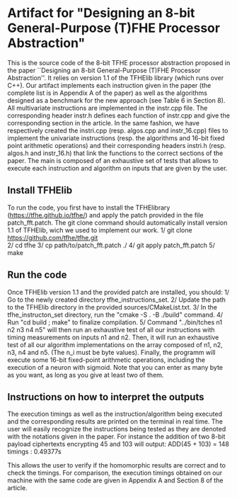 # Artifact for "Designing an 8-bit General-Purpose (T)FHE Processor Abstraction"
This is the source code of the 8-bit TFHE processor abstraction proposed in the paper ``Designing an 8-bit General-Purpose (T)FHE Processor Abstraction''. 
It relies on version 1.1 of the TFHElib library (which runs over C++). Our artifact implements each instruction given in the paper (the complete list is in Appendix A of the paper) as well as the algorithms designed as a benchmark for the new approach (see Table 6 in Section 8).
All multivariate instructions are implemented in the instr.cpp file. The corresponding header instr.h defines each function of instr.cpp and give the corresponding section in the article. 
In the same fashion, we have respectively created the instri.cpp (resp. algos.cpp and instr_16.cpp) files to implement the univariate instructions (resp. the algorithms and 16-bit fixed point arithmetic operations) and their corresponding headers instri.h (resp. algos.h and instr_16.h) that link the functions to the correct sections of the paper.
The main is composed of an exhaustive set of tests that allows to execute each instruction and algorithm on inputs that are given by the user.

## Install TFHElib
To run the code, you first have to install the TFHElibrary (https://tfhe.github.io/tfhe/) and apply the patch provided in the file patch_fft.patch. The git clone command should automatically install version 1.1 of TFHElib, wich we used to implement our work.
1/ git clone https://github.com/tfhe/tfhe.git   
2/ cd tfhe
3/ cp path/to/patch_fft.patch ./
4/ git apply patch_fft.patch
5/ make


## Run the code
Once TFHElib version 1.1 and the provided patch are installed, you should:
1/ Go to the newly created directory tfhe_instructions_set.
2/ Update the path to the TFHElib directory in the provided sources/CMakeList.txt.
3/ In the tfhe_instructon_set directory, run the "cmake -S . -B ./build" command. 
4/ Run "cd build ; make" to finalize compilation.
5/ Command "../bin/tches n1 n2 n3 n4 n5" will then run an exhaustive test of all our instructions with timing measurements on inputs n1 and n2. 
Then, it will run an exhaustive test of all our algorithm implementations on the array composed of n1, n2, n3, n4 and n5. (The n_i must be byte values).
Finally, the programm will execute some 16-bit fixed-point arithmetic operations, including the execution of a neuron with sigmoid.
Note that you can enter as many byte as you want, as long as you give at least two of them.

## Instructions on how to interpret the outputs
The execution timings as well as the instruction/algorithm being executed and the corresponding results are printed on the terminal in real time. 
The user will easily recognize the instructions being tested as they are denoted with the notations given in the paper. For instance the addition of two 8-bit payload ciphertexts encrypting 45 and 103 will output:
ADD(45 + 103) = 148
timings : 0.49377s

This allows the user to verify if the homomorphic results are correct and to check the timings. 
For comparison, the execution timings obtained on our machine with the same code are given in Appendix A and Section 8 of the article.

